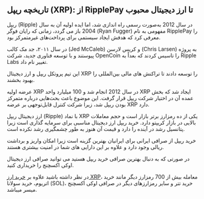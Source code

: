 

## تاریخچه ریپل (XRP): از RipplePay تا ارز دیجیتال محبوب

ریپل (Ripple) در سال 2012 به‌صورت رسمی راه‌ اندازی شد، اما ایده اولیه آن به سال 2004 باز می‌ گردد، زمانی که رایان فوگر (Ryan Fugger) مفهومی به نام RipplePay را معرفی کرد که هدفش ایجاد سیستمی برای پرداخت‌های غیرمتمرکز بود.

در سال ۲۰۱۱، جد مک‌ کالب (Jed McCaleb) و کریس لارسن (Chris Larsen) به پروژه پیوستند و با توسعه فناوری جدید، شرکت OpenCoin را تاسیس کردند که بعداً به Ripple Labs تغییر نام داد.

این تیم پروتکل ریپل و ارز دیجیتال XRP را توسعه دادند تا تراکنش‌ های مالی بین‌المللی را بهبود بخشند.

عرضه اولیه XRP در سال 2012 انجام شد و 100 میلیارد واحد XRP ایجاد شد که بخش عمده آن در اختیار شرکت ریپل قرار گرفت. این موضوع باعث بحث‌هایی درباره متمرکز بودن ریپل شد، زیرا شرکت کنترل قابل‌توجهی بر عرضه XRP دارد.

ارز دیجیتال ریپل (Ripple) با نماد XRP یکی از ده رمزارز برتر بازار است و حجم معاملات بالایی در بازار کریپتو دارد. خرید ریپل ارز دیجیتال مناسبی برای سرمایه گذاری است زیرا پتانسیل رشد در آینده را دارد و قیمت آن هنوز به طور چشمگیری رشد نکرده است.

خرید ریپل از صرافی ایرانی برای ایرانیان بهترین گزینه است زیرا امکان واریز و برداشت ریالی وجود دارد و علاوه بر این دارایی های شما در امنیت بیشتری هستند.

در صورتی که به دنبال بهترین صرافی خرید ریپل هستید می توانید صرافی ارز دیجیتال اوکی اکسچنج را خریداری کنید.

در نظر داشته باشید علاوه بر [خرید ارز XRP](https://ok-ex.io/buy-and-sell/XRP/)، معامله بیش از 700 رمزارز دیگر مانند خرید اتریوم، خرید سولانا (SOL)، خرید تتر و سایر رمزارزهای دیگر در صرافی اوکی اکسچنج میسر میباشد.
